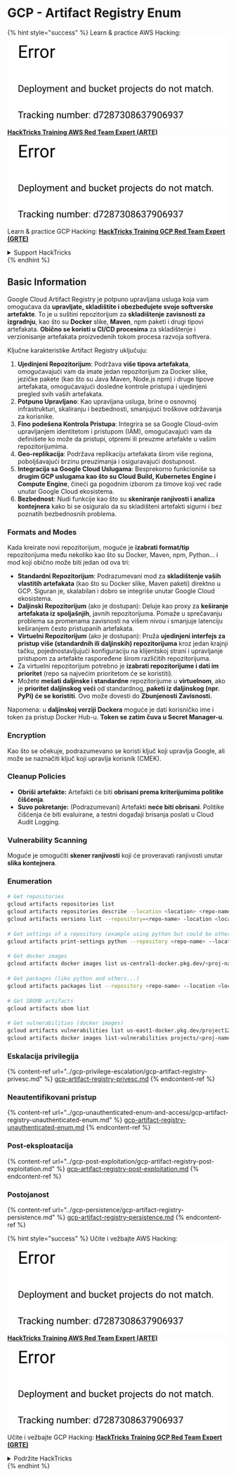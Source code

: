 # GCP - Artifact Registry Enum

{% hint style="success" %}
Learn & practice AWS Hacking:<img src="../../../.gitbook/assets/image (1) (1).png" alt="" data-size="line">[**HackTricks Training AWS Red Team Expert (ARTE)**](https://training.hacktricks.xyz/courses/arte)<img src="../../../.gitbook/assets/image (1) (1).png" alt="" data-size="line">\
Learn & practice GCP Hacking: <img src="../../../.gitbook/assets/image (2).png" alt="" data-size="line">[**HackTricks Training GCP Red Team Expert (GRTE)**<img src="../../../.gitbook/assets/image (2).png" alt="" data-size="line">](https://training.hacktricks.xyz/courses/grte)

<details>

<summary>Support HackTricks</summary>

* Check the [**subscription plans**](https://github.com/sponsors/carlospolop)!
* **Join the** 💬 [**Discord group**](https://discord.gg/hRep4RUj7f) or the [**telegram group**](https://t.me/peass) or **follow** us on **Twitter** 🐦 [**@hacktricks\_live**](https://twitter.com/hacktricks\_live)**.**
* **Share hacking tricks by submitting PRs to the** [**HackTricks**](https://github.com/carlospolop/hacktricks) and [**HackTricks Cloud**](https://github.com/carlospolop/hacktricks-cloud) github repos.

</details>
{% endhint %}

## Basic Information

Google Cloud Artifact Registry je potpuno upravljana usluga koja vam omogućava da **upravljate, skladištite i obezbeđujete svoje softverske artefakte**. To je u suštini repozitorijum za **skladištenje zavisnosti za izgradnju**, kao što su **Docker** slike, **Maven**, npm paketi i drugi tipovi artefakata. **Obično se koristi u CI/CD procesima** za skladištenje i verzionisanje artefakata proizvedenih tokom procesa razvoja softvera.

Ključne karakteristike Artifact Registry uključuju:

1. **Ujedinjeni Repozitorijum**: Podržava **više tipova artefakata**, omogućavajući vam da imate jedan repozitorijum za Docker slike, jezičke pakete (kao što su Java Maven, Node.js npm) i druge tipove artefakata, omogućavajući dosledne kontrole pristupa i ujedinjeni pregled svih vaših artefakata.
2. **Potpuno Upravljano**: Kao upravljana usluga, brine o osnovnoj infrastrukturi, skaliranju i bezbednosti, smanjujući troškove održavanja za korisnike.
3. **Fino podešena Kontrola Pristupa**: Integrira se sa Google Cloud-ovim upravljanjem identitetom i pristupom (IAM), omogućavajući vam da definišete ko može da pristupi, otpremi ili preuzme artefakte u vašim repozitorijumima.
4. **Geo-replikacija**: Podržava replikaciju artefakata širom više regiona, poboljšavajući brzinu preuzimanja i osiguravajući dostupnost.
5. **Integracija sa Google Cloud Uslugama**: Besprekorno funkcioniše sa **drugim GCP uslugama kao što su Cloud Build, Kubernetes Engine i Compute Engine**, čineći ga pogodnim izborom za timove koji već rade unutar Google Cloud ekosistema.
6. **Bezbednost**: Nudi funkcije kao što su **skeniranje ranjivosti i analiza kontejnera** kako bi se osiguralo da su skladišteni artefakti sigurni i bez poznatih bezbednosnih problema.

### Formats and Modes

Kada kreirate novi repozitorijum, moguće je **izabrati format/tip** repozitorijuma među nekoliko kao što su Docker, Maven, npm, Python... i mod koji obično može biti jedan od ova tri:

* **Standardni Repozitorijum**: Podrazumevani mod za **skladištenje vaših vlastitih artefakata** (kao što su Docker slike, Maven paketi) direktno u GCP. Siguran je, skalabilan i dobro se integriše unutar Google Cloud ekosistema.
* **Daljinski Repozitorijum** (ako je dostupan): Deluje kao proxy za **keširanje artefakata iz spoljašnjih**, javnih repozitorijuma. Pomaže u sprečavanju problema sa promenama zavisnosti na višem nivou i smanjuje latenciju keširanjem često pristupanih artefakata.
* **Virtuelni Repozitorijum** (ako je dostupan): Pruža **ujedinjeni interfejs za pristup više (standardnih ili daljinskih) repozitorijuma** kroz jedan krajnji tačku, pojednostavljujući konfiguraciju na klijentskoj strani i upravljanje pristupom za artefakte raspoređene širom različitih repozitorijuma.
* Za virtuelni repozitorijum potrebno je **izabrati repozitorijume i dati im prioritet** (repo sa najvećim prioritetom će se koristiti).
* Možete **mešati daljinske i standardne** repozitorijume u **virtuelnom**, ako je **prioritet** **daljinskog** **veći** od standardnog, **paketi iz daljinskog (npr. PyPi) će se koristiti**. Ovo može dovesti do **Zbunjenosti Zavisnosti.**

Napomena: u **daljinskoj verziji Dockera** moguće je dati korisničko ime i token za pristup Docker Hub-u. **Token se zatim čuva u Secret Manager-u**.

### Encryption

Kao što se očekuje, podrazumevano se koristi ključ koji upravlja Google, ali može se naznačiti ključ koji upravlja korisnik (CMEK).

### Cleanup Policies

* **Obriši artefakte:** Artefakti će biti **obrisani prema kriterijumima politike čišćenja**.
* **Suvo pokretanje:** (Podrazumevani) Artefakti **neće biti obrisani**. Politike čišćenja će biti evaluirane, a testni događaji brisanja poslati u Cloud Audit Logging.

### Vulnerability Scanning

Moguće je omogućiti **skener ranjivosti** koji će proveravati ranjivosti unutar **slika kontejnera**.

### Enumeration
```bash
# Get repositories
gcloud artifacts repositories list
gcloud artifacts repositories describe --location <location> <repo-name>
gcloud artifacts versions list --repository=<repo-name> -location <location> --package <package-name>

# Get settings of a repository (example using python but could be other)
gcloud artifacts print-settings python --repository <repo-name> --location <location>

# Get docker images
gcloud artifacts docker images list us-central1-docker.pkg.dev/<proj-name>/<repo-name>

# Get packages (like python and others...)
gcloud artifacts packages list --repository <repo-name> --location <location>

# Get SBOMB artifacts
gcloud artifacts sbom list

# Get vulnerabilities (docker images)
gcloud artifacts vulnerabilities list us-east1-docker.pkg.dev/project123/repository123/someimage@sha256:49765698074d6d7baa82f
gcloud artifacts docker images list-vulnerabilities projects/<proj-name>/locations/<location>/scans/<scan-uuid>
```
### Eskalacija privilegija

{% content-ref url="../gcp-privilege-escalation/gcp-artifact-registry-privesc.md" %}
[gcp-artifact-registry-privesc.md](../gcp-privilege-escalation/gcp-artifact-registry-privesc.md)
{% endcontent-ref %}

### Neautentifikovani pristup

{% content-ref url="../gcp-unauthenticated-enum-and-access/gcp-artifact-registry-unauthenticated-enum.md" %}
[gcp-artifact-registry-unauthenticated-enum.md](../gcp-unauthenticated-enum-and-access/gcp-artifact-registry-unauthenticated-enum.md)
{% endcontent-ref %}

### Post-eksploatacija

{% content-ref url="../gcp-post-exploitation/gcp-artifact-registry-post-exploitation.md" %}
[gcp-artifact-registry-post-exploitation.md](../gcp-post-exploitation/gcp-artifact-registry-post-exploitation.md)
{% endcontent-ref %}

### Postojanost

{% content-ref url="../gcp-persistence/gcp-artifact-registry-persistence.md" %}
[gcp-artifact-registry-persistence.md](../gcp-persistence/gcp-artifact-registry-persistence.md)
{% endcontent-ref %}

{% hint style="success" %}
Učite i vežbajte AWS Hacking:<img src="../../../.gitbook/assets/image (1) (1).png" alt="" data-size="line">[**HackTricks Training AWS Red Team Expert (ARTE)**](https://training.hacktricks.xyz/courses/arte)<img src="../../../.gitbook/assets/image (1) (1).png" alt="" data-size="line">\
Učite i vežbajte GCP Hacking: <img src="../../../.gitbook/assets/image (2).png" alt="" data-size="line">[**HackTricks Training GCP Red Team Expert (GRTE)**<img src="../../../.gitbook/assets/image (2).png" alt="" data-size="line">](https://training.hacktricks.xyz/courses/grte)

<details>

<summary>Podržite HackTricks</summary>

* Proverite [**planove pretplate**](https://github.com/sponsors/carlospolop)!
* **Pridružite se** 💬 [**Discord grupi**](https://discord.gg/hRep4RUj7f) ili [**telegram grupi**](https://t.me/peass) ili **pratite** nas na **Twitteru** 🐦 [**@hacktricks\_live**](https://twitter.com/hacktricks\_live)**.**
* **Podelite hakerske trikove slanjem PR-ova na** [**HackTricks**](https://github.com/carlospolop/hacktricks) i [**HackTricks Cloud**](https://github.com/carlospolop/hacktricks-cloud) github repozitorijume.

</details>
{% endhint %}
